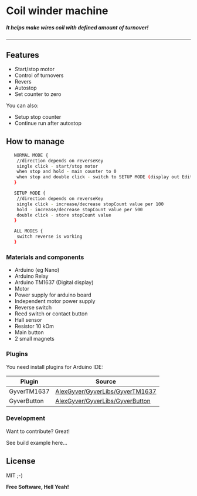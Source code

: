 # Coil winder machine

##### It helps make wires coil with defined amount of turnover!
---

## Features

  - Start/stop motor
  - Control of turnovers
  - Revers
  - Autostop
  - Set counter to zero


You can also:
  - Setup stop counter
  - Continue run after autostop

## How to manage
```sh
   NORMAL MODE {
    //direction depends on reverseKey
    single click - start/stop motor
    when stop and hold - main counter to 0
    when stop and double click - switch to SETUP MODE (display out Edit)
   } 

   SETUP MODE {
    //direction depends on reverseKey
    single click - increase/decrease stopCount value per 100
    hold - increase/decrease stopCount value per 500
    double click - store stopCount value
   }

   ALL MODES {
    switch reverse is working
   }
```

### Materials and components
    
- Arduino (eg Nano) 
- Arduino Relay
- Arduino TM1637 (Digital display)
- Motor
- Power supply for arduino board
- Independent motor power supply
- Reverse switch
- Reed switch or contact button
- Hall sensor 
- Resistor 10 kOm
- Main button
- 2 small magnets

### Plugins

You need install plugins for Arduino IDE:

| Plugin | Source |
| ------ | ------ |
| GyverTM1637 | [AlexGyver/GyverLibs/GyverTM1637][TM1637] |
| GyverButton | [AlexGyver/GyverLibs/GyverButton][button]  |

### Development

Want to contribute? Great!

See build example here...

## License


MIT ;-)


**Free Software, Hell Yeah!**

   [button]: <https://github.com/AlexGyver/GyverLibs/tree/master/GyverButton>
   [TM1637]: <https://github.com/AlexGyver/GyverLibs/tree/master/GyverTM1637>
 
